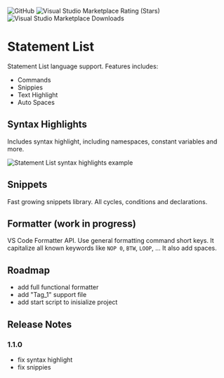 ![GitHub](https://img.shields.io/github/license/nikoincc/vscode-stl)
![Visual Studio Marketplace Rating (Stars)](https://img.shields.io/visual-studio-marketplace/stars/NIKOinc.vscode-stl?color=%2376B900&logo=visualstudiocode)
![Visual Studio Marketplace Downloads](https://img.shields.io/visual-studio-marketplace/d/NIKOinc.vscode-stl?color=%23007ACC&logo=visualstudiocode)

# Statement List

Statement List language support. Features includes:

- Commands
- Snippies
- Text Highlight
- Auto Spaces

## Syntax Highlights

Includes syntax highlight, including namespaces, constant variables and more.

![Statement List syntax highlights example](https://github.com/nikoincc/vscode-stl/blob/main/images/show.gif)

## Snippets

Fast growing snippets library. All cycles, conditions and declarations.

## Formatter (work in progress)

VS Code Formatter API. Use general formatting command short keys. It capitalize all known keywords like `NOP 0`, `BTW`, `LOOP`, ... It also add spaces.

## Roadmap

- add full functional formatter
- add "Tag_1" support file
- add start script to inisialize project

## Release Notes

### 1.1.0

- fix syntax highlight
- fix snippies
